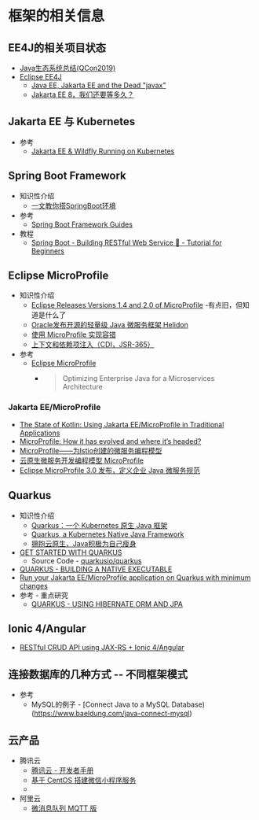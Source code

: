 
# 框架的相关信息
## EE4J的相关项目状态
   * [Java生态系统总结(QCon2019)](http://monkeybean.cn/2019/05/12/qcon2019/)<br>
   * [Eclipse EE4J](https://projects.eclipse.org/projects/ee4j/status.php)<br>
        + [Java EE, Jakarta EE and the Dead "javax"](http://www.adam-bien.com/roller/abien/entry/java_ee_jakarta_ee_and)<br>
        + [Jakarta EE 8，我们还要等多久？](https://www.chainnews.com/articles/204271580241.htm)<br>
## Jakarta EE 与 Kubernetes
   * 参考
      + [Jakarta EE & Wildfly Running on Kubernetes](https://dzone.com/articles/jakarta-ee-amp-wildfly-running-on-kubernetes)<br>
## Spring Boot Framework
   * 知识性介绍
      + [一文教你搭SpringBoot环境](https://zhuanlan.zhihu.com/p/106337255)<br>
   * 参考
      + [Spring Boot Framework Guides](https://spring.io/guides)<br>
   * 教程
      + [Spring Boot - Building RESTful Web Service 🚀 - Tutorial for Beginners](https://www.youtube.com/watch?v=7cvQzHC2kDE)<br>
## Eclipse MicroProfile
   * 知识性介绍
      + [Eclipse Releases Versions 1.4 and 2.0 of MicroProfile](https://www.infoq.com/news/2018/08/microprofile-1.4-and-2.0) -有点旧，但知道是什么了<br>
      + [Oracle发布开源的轻量级 Java 微服务框架 Helidon](https://blog.csdn.net/u012889902/article/details/83068277)<br>
      + [使用 MicroProfile 实现容错](https://cloud.ibm.com/docs/java?topic=java-mp-fault-tolerance&locale=zh-cn)<br>
      + [上下文和依赖项注入（CDI，JSR-365）](https://cloud.ibm.com/docs/java?topic=java-mp-cdi&locale=zh-cn)<br>
   * 参考
      + [Eclipse MicroProfile](https://microprofile.io/)<br>
         - >Optimizing Enterprise Java for a Microservices Architecture
### Jakarta EE/MicroProfile
   * [The State of Kotlin: Using Jakarta EE/MicroProfile in Traditional Applications](https://dzone.com/articles/the-state-of-kotlin-for-jakarta-eemicroprofile-tra)<br>
   * [MicroProfile: How it has evolved and where it’s headed?](https://www.tomitribe.com/blog/microprofile-how-it-has-evolved-and-where-its-headed/)<br>
   * [MicroProfile——为Istio创建的微服务编程模型](https://www.servicemesher.com/blog/microprofile-the-microservice-programming-model-made-for-istio/)<br>
   * [云原生微服务开发编程模型 MicroProfile](https://www.oschina.net/p/microprofile)<br>
   * [Eclipse MicroProfile 3.0 发布，定义企业 Java 微服务规范](https://www.oschina.net/news/107405/microprofil-3-0-released)<br>

## Quarkus
   * 知识性介绍
      + [Quarkus：一个 Kubernetes 原生 Java 框架](https://www.infoq.cn/article/QYNE5rQ_PucIZIsmkk4J)<br>
      + [Quarkus, a Kubernetes Native Java Framework](https://www.infoq.com/news/2019/03/redhat-release-quarkus/)<br>
      + [拥抱云原生，Java积极为自己瘦身](https://zhuanlan.zhihu.com/p/91248651)<br>
   * [GET STARTED WITH QUARKUS](https://quarkus.io/)<br>
      + Source Code - [quarkusio/quarkus](https://github.com/quarkusio/quarkus)<br>
   * [QUARKUS - BUILDING A NATIVE EXECUTABLE](https://quarkus.io/guides/building-native-image)<br>
   * [Run your Jakarta EE/MicroProfile application on Quarkus with minimum changes](https://jefrajames.fr/2019/12/17/run-your-jakarta-ee-microprofile-application-on-quarkus-with-minimum-changes/)<br>
   * 参考 - 重点研究
      + [QUARKUS - USING HIBERNATE ORM AND JPA](https://quarkus.pro/guides/hibernate-orm.html)<br>
## Ionic 4/Angular
   * [RESTful CRUD API using JAX-RS + Ionic 4/Angular](https://omosaziegbe.com/ionic4-jax-rs-backend/)<br>
   
## 连接数据库的几种方式 -- 不同框架模式
   * 参考
      + MySQL的例子 - [Connect Java to a MySQL Database)(https://www.baeldung.com/java-connect-mysql)<br>
## 云产品
   * 腾讯云
      + [腾讯云 - 开发者手册](https://cloud.tencent.com/developer/devdocs)<br>
      + [基于 CentOS 搭建微信小程序服务](https://cloud.tencent.com/developer/labs/lab/10004)<br>
      + []()<br>
   * 阿里云
      + [微消息队列 MQTT 版](https://www.alibabacloud.com/help/zh/product/100973.htm?spm=a2796.intl-zh-product-ons_mqtt_pre_intl.0.0.11512820F6VZbm)<br>
